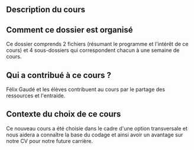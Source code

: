 ## Description du cours


## Comment ce dossier est organisé
Ce dossier comprends 2 fichiers (résumant le programme et l'intérêt de ce cours) et 4 sous-dossiers qui correspondent chacun à une semaine de cours.

## Qui a contribué à ce cours ?
Félix Gaudé et les élèves contribuent au cours par le partage des ressources et l'entraide.

## Contexte du choix de ce cours
Ce nouveau cours a été choisie dans le cadre d'une option transversale et nous aidera a connaître la base du codage et ainsi avoir un avantage sur notre CV pour notre future carrière.